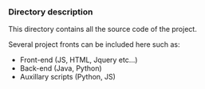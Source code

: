 ### Directory description

This directory contains all the source code of the project.

Several project fronts can be included here such as:

* Front-end (JS, HTML, Jquery etc...)
* Back-end (Java, Python)
* Auxillary scripts (Python, JS)